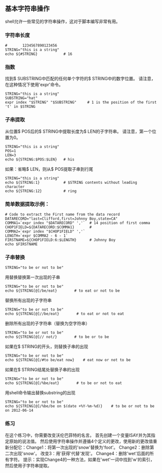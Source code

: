 ## 基本字符串操作

shell允许一些常见的字符串操作，这对于脚本编写非常有用。

### 字符串长度

```shell
#       1234567890123456
STRING="this is a string"
echo ${#STRING}            # 16
```

### 指数

找到$ SUBSTRING中匹配的任何单个字符的$ STRING中的数字位置。 请注意，在这种情况下使用'expr'命令。

```shell
STRING="this is a string"
SUBSTRING="hat"
expr index "$STRING" "$SUBSTRING"     # 1 is the position of the first 't' in $STRING
```

### 子串提取

从位置$ POS后的$ STRING中提取长度为$ LEN的子字符串。 请注意，第一个位置为0。

```shell
STRING="this is a string"
POS=1
LEN=3
echo ${STRING:$POS:$LEN}   # his
```

如果：省略$ LEN，则从$ POS提取子串到行尾

```shell
STRING="this is a string"
echo ${STRING:1}           # $STRING contents without leading character
echo ${STRING:12}          # ring
```

### 简单数据提取示例：

```shell
# Code to extract the First name from the data record
DATARECORD="last=Clifford,first=Johnny Boy,state=CA"
COMMA1=`expr index "$DATARECORD" ','`  # 14 position of first comma
CHOP1FIELD=${DATARECORD:$COMMA1}       #
COMMA2=`expr index "$CHOP1FIELD" ','`
LENGTH=`expr $COMMA2 - 6 - 1`
FIRSTNAME=${CHOP1FIELD:6:$LENGTH}      # Johnny Boy
echo $FIRSTNAME
```

### 子串替换

```shell
STRING="to be or not to be"
```

用替换替换第一次出现的子串

```shell
STRING="to be or not to be"
echo ${STRING[@]/be/eat}        # to eat or not to be
```

替换所有出现的子字符串

```shell
STRING="to be or not to be"
echo ${STRING[@]//be/eat}        # to eat or not to eat
```

删除所有出现的子字符串（替换为空字符串）

```shell
STRING="to be or not to be"
echo ${STRING[@]// not/}        # to be or to be
```

如果在$ STRING的开头，则替换子串的出现

```shell
STRING="to be or not to be"
echo ${STRING[@]/#to be/eat now}    # eat now or not to be
```

如果在$ STRING结尾处替换子串的出现

```shell
STRING="to be or not to be"
echo ${STRING[@]/%be/eat}        # to be or not to eat
```

用shell命令输出替换substring的出现

```shell
STRING="to be or not to be"
echo ${STRING[@]/%be/be on $(date +%Y-%m-%d)}    # to be or not to be on 2012-06-14
```

### 练习

在这个练习中，你需要改变沃伦巴菲特的名言。 首先创建一个变量ISAY并为其指定原始的说法值。 然后使用字符串操作并遵循4个定义的更改，使用新的更改值重新分配它：Change1：将第一次出现的'snow'替换为'foot'。 Change2：删除第二次出现'snow'。 改变3：用'获得'代替'发现'。 Change4：删除'wet'后面的所有字符。 提示：实现Change4的一种方法，如果在'wet'一词中找到'w'的索引，然后使用子字符串提取。
